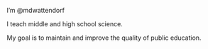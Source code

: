 I’m @mdwattendorf

I teach middle and high school science.  

My goal is to maintain and improve the quality of public education.
